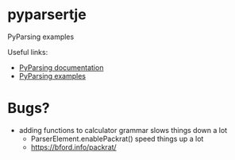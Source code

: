 # pyparsertje
PyParsing examples

Useful links:
- [PyParsing documentation](https://pyparsing-docs.readthedocs.io/en/pyparsing_2.4.7/pyparsing.html)
- [PyParsing examples](https://github.com/pyparsing/pyparsing/tree/master/examples)

# Bugs?
- adding functions to calculator grammar slows things down a lot
	- ParserElement.enablePackrat() speed things up a lot
	- https://bford.info/packrat/
